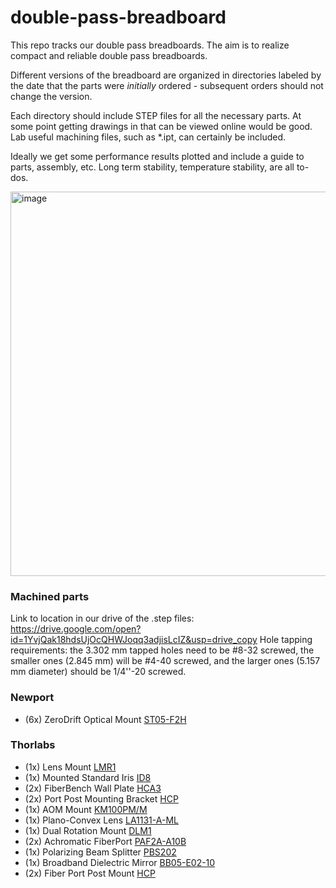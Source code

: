 # double-pass-breadboard

This repo tracks our double pass breadboards.  The aim is to realize compact and reliable double pass breadboards.

Different versions of the breadboard are organized in directories labeled by the date that the parts were *initially* ordered - subsequent orders should not change the version.

Each directory should include STEP files for all the necessary parts.  At some point getting drawings in that can be viewed online would be good. Lab useful machining files, such as *.ipt, can certainly be included.

Ideally we get some performance results plotted and include a guide to parts, assembly, etc.  Long term stability, temperature stability, are all to-dos.

<img width="615" alt="image" src="https://user-images.githubusercontent.com/63123871/226499476-59a38530-5524-4b56-b8db-555a3d6837f9.png">

### Machined parts
Link to location in our drive of the .step files:
https://drive.google.com/open?id=1YvjQak18hdsUjOcQHWJoqq3adjisLcIZ&usp=drive_copy
Hole tapping requirements: the 3.302 mm tapped holes need to be #8-32 screwed, the smaller ones (2.845 mm) will be #4-40 screwed, and the larger ones (5.157 mm diameter) should be 1/4''-20 screwed.

### Newport
* (6x)  ZeroDrift Optical Mount  [ST05-F2H](https://www.newport.com/p/ST05-F2H)

### Thorlabs
* (1x)  Lens Mount                  [LMR1](https://www.thorlabs.com/thorproduct.cfm?partnumber=LMR1#ad-image-0)
* (1x)  Mounted Standard Iris       [ID8](https://www.thorlabs.com/thorproduct.cfm?partnumber=ID8)
* (2x)  FiberBench Wall Plate       [HCA3](https://www.thorlabs.com/thorproduct.cfm?partnumber=HCA3)
* (2x)  Port Post Mounting Bracket  [HCP](https://www.thorlabs.com/thorproduct.cfm?partnumber=HCP)
* (1x)  AOM Mount                   [KM100PM/M](https://www.thorlabs.com/thorproduct.cfm?partnumber=KM100PM/M)
* (1x)  Plano-Convex Lens           [LA1131-A-ML](https://www.thorlabs.com/thorproduct.cfm?partnumber=LA1131-A-ML)
* (1x)  Dual Rotation Mount         [DLM1](https://www.thorlabs.com/thorproduct.cfm?partnumber=DLM1#ad-image-0)
* (2x)  Achromatic FiberPort        [PAF2A-A10B](https://www.thorlabs.com/thorproduct.cfm?partnumber=PAF2A-A10B)
* (1x)  Polarizing Beam Splitter    [PBS202](https://www.thorlabs.com/thorproduct.cfm?partnumber=PBS202)
* (1x)  Broadband Dielectric Mirror [BB05-E02-10](https://www.thorlabs.com/thorproduct.cfm?partnumber=BB05-E02-10)
* (2x)  Fiber Port Post Mount       [HCP](https://www.thorlabs.com/thorproduct.cfm?partnumber=HCP)
